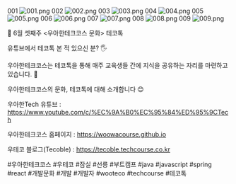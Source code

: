 001
![001.png](001.png)
002
![002.png](002.png)
003
![003.png](003.png)
004
![004.png](004.png)
005
![005.png](005.png)
006
![006.png](006.png)
007
![007.png](007.png)
008
![008.png](008.png)
009
![009.png](009.png)

📮 6월 셋째주 <우아한테크코스 문화> 테코톡

유튜브에서 테코톡 본 적 있으신 분? 🖐

우아한테크코스는 테코톡을 통해 매주 교육생들 간에 지식을 공유하는 자리를 마련하고 있습니다. 🙌

우아한테크코스의 문화, 테코톡에 대해 소개합니다 😊

우아한Tech 유튜브 : https://www.youtube.com/c/%EC%9A%B0%EC%95%84%ED%95%9CTech

우아한테크코스 홈페이지 : https://woowacourse.github.io

우테코 블로그(Tecoble) : https://tecoble.techcourse.co.kr

#우아한테크코스 #우테코 #잠실 #선릉 #부트캠프 #java #javascript #spring #react #개발문화 #개발 #개발자 #wooteco #techcourse #테코톡
